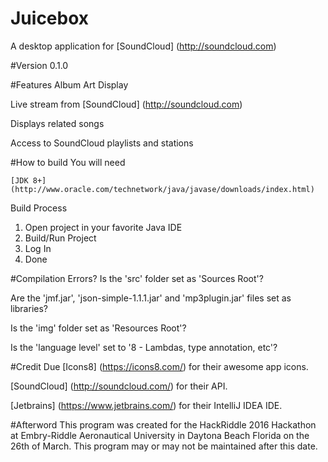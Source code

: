 # Juicebox
A desktop application for [SoundCloud] (http://soundcloud.com)

#Version
0.1.0

#Features
Album Art Display

Live stream from [SoundCloud] (http://soundcloud.com)

Displays related songs

Access to SoundCloud playlists and stations

#How to build
You will need

    [JDK 8+] (http://www.oracle.com/technetwork/java/javase/downloads/index.html)

Build Process

1. Open project in your favorite Java IDE
2. Build/Run Project
3. Log In
4. Done

#Compilation Errors?
Is the 'src' folder set as 'Sources Root'?

Are the 'jmf.jar', 'json-simple-1.1.1.jar' and 'mp3plugin.jar' files set as libraries?

Is the 'img' folder set as 'Resources Root'?

Is the 'language level' set to '8 - Lambdas, type annotation, etc'?

#Credit Due
[Icons8] (https://icons8.com/) for their awesome app icons.

[SoundCloud] (http://soundcloud.com/) for their API.

[Jetbrains] (https://www.jetbrains.com/) for their IntelliJ IDEA IDE.

#Afterword
This program was created for the HackRiddle 2016 Hackathon at Embry-Riddle
Aeronautical University in Daytona Beach Florida on the 26th of March. This
program may or may not be maintained after this date.